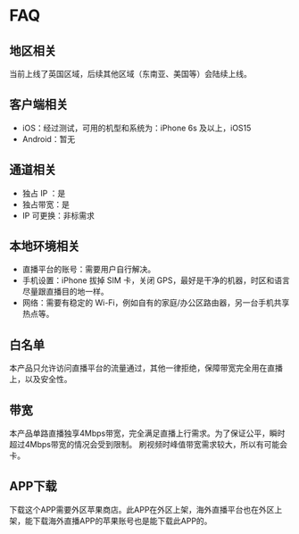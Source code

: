 # FAQ

## 地区相关

当前上线了英国区域，后续其他区域（东南亚、美国等）会陆续上线。

## 客户端相关

- iOS：经过测试，可用的机型和系统为：iPhone 6s 及以上，iOS15
- Android：暂无

## 通道相关

- 独占 IP ：是
- 独占带宽：是
- IP 可更换：非标需求

## 本地环境相关

- 直播平台的账号：需要用户自行解决。
- 手机设置：iPhone 拔掉 SIM 卡，关闭 GPS，最好是干净的机器，时区和语言尽量跟直播目的地一样。
- 网络：需要有稳定的 Wi-Fi，例如自有的家庭/办公区路由器，另一台手机共享热点等。

## 白名单

本产品只允许访问直播平台的流量通过，其他一律拒绝，保障带宽完全用在直播上，以及安全性。

## 带宽

本产品单路直播独享4Mbps带宽，完全满足直播上行需求。为了保证公平，瞬时超过4Mbps带宽的情况会受到限制。 刷视频时峰值带宽需求较大，所以有可能会卡。

## APP下载

下载这个APP需要外区苹果商店。此APP在外区上架，海外直播平台也在外区上架，能下载海外直播APP的苹果账号也是能下载此APP的。